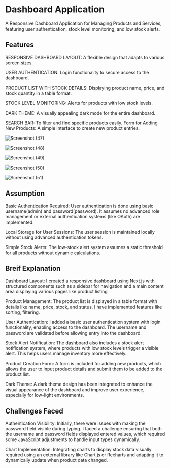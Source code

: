 
# Dashboard Application

A Responsive Dashboard Application for Managing Products and Services, featuring user authentication, stock level monitoring, and low stock alerts.



## Features

RESPONSIVE DASHBOARD LAYOUT: 
A flexible design that adapts to various screen sizes.

USER AUTHENTICATION: 
Login functionality to secure access to the dashboard.

PRODUCT LIST WITH STOCK DETAILS:
Displaying product name, price, and stock quantity in a table format.

STOCK LEVEL MONITORING:
Alerts for products with low stock levels.

DARK THEME: 
A visually appealing dark mode for the entire dashboard.

SEARCH BAR: 
To filter and find specific products easily.
Form for Adding New Products: A simple interface to create new product entries.


![Screenshot (47)](https://github.com/user-attachments/assets/f68f311f-a209-4490-93b8-34c3266e9ea7)

![Screenshot (48)](https://github.com/user-attachments/assets/567ab239-650d-4099-87dd-e10fa2774d0f)

![Screenshot (49)](https://github.com/user-attachments/assets/0c81b4f0-37cd-4d1e-99c0-b4954a3c09d6)

![Screenshot (50)](https://github.com/user-attachments/assets/d3ebe6ef-04fc-488e-814a-a7a09636fb21)

![Screenshot (51)](https://github.com/user-attachments/assets/1fd88308-bf91-44eb-bb20-fef132b445dc)

## Assumption

Basic Authentication Required: 
User authentication is done using basic username(admin) and password(password). It assumes no advanced role management or external authentication systems (like OAuth) are implemented.

Local Storage for User Sessions: 
The user session is maintained locally without using advanced authentication tokens.

Simple Stock Alerts: 
The low-stock alert system assumes a static threshold for all products without dynamic calculations.
## Breif Explanation

Dashboard Layout: 
I created a responsive dashboard using Next.js with structured components such as a sidebar for navigation and a main content area displaying various pages like product listing

Product Management: The product list is displayed in a table format with details like name, price, stock, and status. I have implemented features like sorting, filtering.

User Authentication: I added a basic user authentication system with login functionality, enabling access to the dashboard. The username and password are validated before allowing entry into the dashboard.

Stock Alert Notification: The dashboard also includes a stock alert notification system, where products with low stock levels trigger a visible alert. This helps users manage inventory more effectively.

Product Creation Form: A form is included for adding new products, which allows the user to input product details and submit them to be added to the product list.

Dark Theme: A dark theme design has been integrated to enhance the visual appearance of the dashboard and improve user experience, especially for low-light environments.


## Challenges Faced

Authentication Visibility: 
Initially, there were issues with making the password field visible during typing. I faced a challenge ensuring that both the username and password fields displayed entered values, which required some JavaScript adjustments to handle input types dynamically.

Chart Implementation: Integrating charts to display stock data visually required using an external library like Chart.js or Recharts and adapting it to dynamically update when product data changed.

